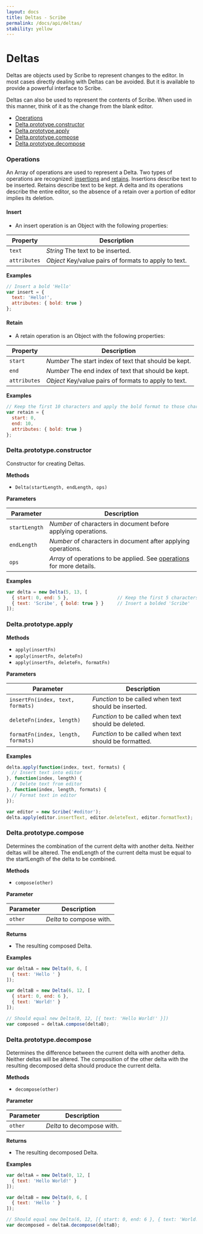 ```yaml
---
layout: docs
title: Deltas - Scribe
permalink: /docs/api/deltas/
stability: yellow
---
```


# Deltas

Deltas are objects used by Scribe to represent changes to the editor. In most cases directly dealing with Deltas can be avoided. But it is available to provide a powerful interface to Scribe.

Deltas can also be used to represent the contents of Scribe. When used in this manner, think of it as the change from the blank editor.

- [Operations](#operations)
- [Delta.prototype.constructor](#constructor)
- [Delta.prototype.apply](#apply)
- [Delta.prototype.compose](#compose)
- [Delta.prototype.decompose](#decompose)

### Operations

An Array of operations are used to represent a Delta. Two types of operations are recognized: [insertions](#insert) and [retains](#retain). Insertions describe text to be inserted. Retains describe text to be kept. A delta and its operations describe the entire editor, so the absence of a retain over a portion of editor implies its deletion.

#### Insert

- An insert operation is an Object with the following properties:

| Property     | Description
|--------------|-------------
| `text`       | _String_ The text to be inserted.
| `attributes` | _Object_ Key/value pairs of formats to apply to text.

**Examples**

```javascript
// Insert a bold 'Hello'
var insert = {
  text: 'Hello!',
  attributes: { bold: true }
};
```

#### Retain

- A retain operation is an Object with the following properties:

| Property     | Description
|--------------|-------------
| `start`      | _Number_ The start index of text that should be kept.
| `end`        | _Number_ The end index of text that should be kept.
| `attributes` | _Object_ Key/value pairs of formats to apply to text.

**Examples**

```javascript
// Keep the first 10 characters and apply the bold format to those characters
var retain = {
  start: 0,
  end: 10,
  attributes: { bold: true }
};
```

### Delta.prototype.constructor

Constructor for creating Deltas.

**Methods**

- `Delta(startLength, endLength, ops)`

**Parameters**

| Parameter      | Description
|----------------|-------------
| `startLength`  | _Number_ of characters in document before applying operations.
| `endLength`    | _Number_ of characters in document after applying operations.
| `ops`          | _Array_ of operations to be applied. See [operations](#operations) for more details.

**Examples**

```javascript
var delta = new Delta(5, 13, [
  { start: 0, end: 5 },                  // Keep the first 5 characters
  { text: 'Scribe', { bold: true } }     // Insert a bolded 'Scribe'
]);
```

### Delta.prototype.apply

**Methods**

- `apply(insertFn)`
- `apply(insertFn, deleteFn)`
- `apply(insertFn, deleteFn, formatFn)`

**Parameters**

| Parameter                          | Description
|------------------------------------|-------------
| `insertFn(index, text, formats)`   | _Function_ to be called when text should be inserted.
| `deleteFn(index, length)`          | _Function_ to be called when text should be deleted.
| `formatFn(index, length, formats)` | _Function_ to be called when text should be formatted.

**Examples**

```javascript
delta.apply(function(index, text, formats) {
  // Insert text into editor
}, function(index, length) {
  // Delete text from editor
}, function(index, length, formats) {
  // Format text in editor
});
```

```javascript
var editor = new Scribe('#editor');
delta.apply(editor.insertText, editor.deleteText, editor.formatText);
```

### Delta.prototype.compose

Determines the combination of the current delta with another delta. Neither deltas will be altered. The endLength of the current delta must be equal to the startLength of the delta to be combined.

**Methods**

- `compose(other)`

**Parameter**

| Parameter | Description
|-----------|-------------
| `other`   | _Delta_ to compose with.

**Returns**

- The resulting composed Delta.

**Examples**

```javascript
var deltaA = new Delta(0, 6, [
  { text: 'Hello ' }
]);

var deltaB = new Delta(6, 12, [
  { start: 0, end: 6 },
  { text: 'World!' }
]);

// Should equal new Delta(0, 12, [{ text: 'Hello World!' }])
var composed = deltaA.compose(deltaB);
```

### Delta.prototype.decompose

Determines the difference between the current delta with another delta. Neither deltas will be altered. The composition of the other delta with the resulting decomposed delta should produce the current delta.

**Methods**

- `decompose(other)`

**Parameter**

| Parameter | Description
|-----------|-------------
| `other`   | _Delta_ to decompose with.

**Returns**

- The resulting decomposed Delta.

**Examples**

```javascript
var deltaA = new Delta(0, 12, [
  { text: 'Hello World!' }
]);

var deltaB = new Delta(0, 6, [
  { text: 'Hello ' }
]);

// Should equal new Delta(6, 12, [{ start: 0, end: 6 }, { text: 'World!' }])
var decomposed = deltaA.decompose(deltaB);

```
